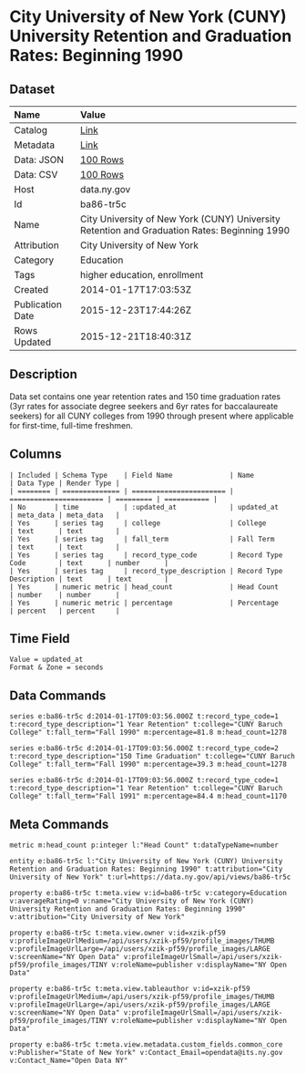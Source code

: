 # City University of New York (CUNY) University Retention and Graduation Rates: Beginning 1990

## Dataset

| Name | Value |
| :--- | :---- |
| Catalog | [Link](https://catalog.data.gov/dataset/city-university-of-new-york-cuny-university-retention-and-graduation-rates-beginning-1990) |
| Metadata | [Link](https://data.ny.gov/api/views/ba86-tr5c) |
| Data: JSON | [100 Rows](https://data.ny.gov/api/views/ba86-tr5c/rows.json?max_rows=100) |
| Data: CSV | [100 Rows](https://data.ny.gov/api/views/ba86-tr5c/rows.csv?max_rows=100) |
| Host | data.ny.gov |
| Id | ba86-tr5c |
| Name | City University of New York (CUNY) University Retention and Graduation Rates: Beginning 1990 |
| Attribution | City University of New York |
| Category | Education |
| Tags | higher education, enrollment |
| Created | 2014-01-17T17:03:53Z |
| Publication Date | 2015-12-23T17:44:26Z |
| Rows Updated | 2015-12-21T18:40:31Z |

## Description

Data set contains one year retention rates and 150 time graduation rates (3yr rates for associate degree seekers and 6yr rates for baccalaureate seekers) for all CUNY colleges from 1990 through present where applicable for first-time, full-time freshmen.

## Columns

```ls
| Included | Schema Type    | Field Name              | Name                    | Data Type | Render Type |
| ======== | ============== | ======================= | ======================= | ========= | =========== |
| No       | time           | :updated_at             | updated_at              | meta_data | meta_data   |
| Yes      | series tag     | college                 | College                 | text      | text        |
| Yes      | series tag     | fall_term               | Fall Term               | text      | text        |
| Yes      | series tag     | record_type_code        | Record Type Code        | text      | number      |
| Yes      | series tag     | record_type_description | Record Type Description | text      | text        |
| Yes      | numeric metric | head_count              | Head Count              | number    | number      |
| Yes      | numeric metric | percentage              | Percentage              | percent   | percent     |
```

## Time Field

```ls
Value = updated_at
Format & Zone = seconds
```

## Data Commands

```ls
series e:ba86-tr5c d:2014-01-17T09:03:56.000Z t:record_type_code=1 t:record_type_description="1 Year Retention" t:college="CUNY Baruch College" t:fall_term="Fall 1990" m:percentage=81.8 m:head_count=1278

series e:ba86-tr5c d:2014-01-17T09:03:56.000Z t:record_type_code=2 t:record_type_description="150 Time Graduation" t:college="CUNY Baruch College" t:fall_term="Fall 1990" m:percentage=39.3 m:head_count=1278

series e:ba86-tr5c d:2014-01-17T09:03:56.000Z t:record_type_code=1 t:record_type_description="1 Year Retention" t:college="CUNY Baruch College" t:fall_term="Fall 1991" m:percentage=84.4 m:head_count=1170
```

## Meta Commands

```ls
metric m:head_count p:integer l:"Head Count" t:dataTypeName=number

entity e:ba86-tr5c l:"City University of New York (CUNY) University Retention and Graduation Rates: Beginning 1990" t:attribution="City University of New York" t:url=https://data.ny.gov/api/views/ba86-tr5c

property e:ba86-tr5c t:meta.view v:id=ba86-tr5c v:category=Education v:averageRating=0 v:name="City University of New York (CUNY) University Retention and Graduation Rates: Beginning 1990" v:attribution="City University of New York"

property e:ba86-tr5c t:meta.view.owner v:id=xzik-pf59 v:profileImageUrlMedium=/api/users/xzik-pf59/profile_images/THUMB v:profileImageUrlLarge=/api/users/xzik-pf59/profile_images/LARGE v:screenName="NY Open Data" v:profileImageUrlSmall=/api/users/xzik-pf59/profile_images/TINY v:roleName=publisher v:displayName="NY Open Data"

property e:ba86-tr5c t:meta.view.tableauthor v:id=xzik-pf59 v:profileImageUrlMedium=/api/users/xzik-pf59/profile_images/THUMB v:profileImageUrlLarge=/api/users/xzik-pf59/profile_images/LARGE v:screenName="NY Open Data" v:profileImageUrlSmall=/api/users/xzik-pf59/profile_images/TINY v:roleName=publisher v:displayName="NY Open Data"

property e:ba86-tr5c t:meta.view.metadata.custom_fields.common_core v:Publisher="State of New York" v:Contact_Email=opendata@its.ny.gov v:Contact_Name="Open Data NY"
```